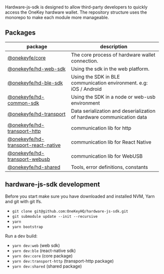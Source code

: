 
Hardware-js-sdk is designed to allow third-party developers to quickly access the OneKey hardware wallet. The repository structure uses the monorepo to make each module more manageable.

## Packages

| package                                                               | description                                  |
| --------------------------------------------------------------------- | -------------------------------------------- |
|[@onekeyfe/core](./packages/core)                                      |The core process of hardware wallet connection.|
|[@onekeyfe/hd-web-sdk](./packages/hd-web-sdk)                          |Using the sdk in the web platform.|
|[@onekeyfe/hd-ble-sdk](./packages/hd-ble-sdk)                          |Using the SDK in BLE communication environment. e.g: iOS / Android|
|[@onekeyfe/hd-common-sdk](./packages/hd-common-connect-sdk)            |Using the SDK in a node or web-usb environment|
|[@onekeyfe/hd-transport](./packages/hd-transport)                      |Data serialization and deserialization of hardware communication data|
|[@onekeyfe/hd-transport-http](./packages/hd-transport-http)            |communication lib for http|
|[@onekeyfe/hd-transport-react-native](./packages/hd-transport-react-native) |communication lib for React Native|
|[@onekeyfe/hd-transport-webusb](./packages/hd-transport-webusb)        |communication lib for WebUSB|
|[@onekeyfe/hd-shared](./packages/shared)                               |Tools, error definitions, constants|

## hardware-js-sdk development

Before you start make sure you have downloaded and installed NVM, Yarn and git with git lfs.

- `git clone git@github.com:OneKeyHQ/hardware-js-sdk.git`
- `git submodule update --init --recursive`
- `yarn`
- `yarn bootstrap`

Run a dev build:

- `yarn dev:web` (web sdk)
- `yarn dev:ble` (react-native sdk)
- `yarn dev:core` (core package)
- `yarn dev:transport-http` (transport-http package)
- `yarn dev:shared` (shared package)
